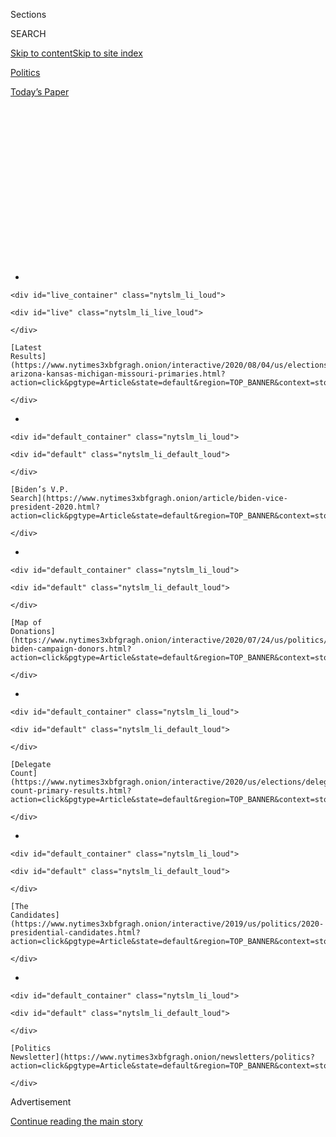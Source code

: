 <div id="app">

<div>

<div>

<div>

<div class="NYTAppHideMasthead css-1q2w90k e1suatyy0">

<div class="section css-ui9rw0 e1suatyy2">

<div class="css-eph4ug er09x8g0">

<div class="css-6n7j50">

</div>

<span class="css-1dv1kvn">Sections</span>

<div class="css-10488qs">

<span class="css-1dv1kvn">SEARCH</span>

</div>

[Skip to content](#site-content)[Skip to site
index](#site-index)

</div>

<div id="masthead-section-label" class="css-1wr3we4 eaxe0e00">

[Politics](https://www.nytimes3xbfgragh.onion/section/politics)

</div>

<div class="css-10698na e1huz5gh0">

</div>

</div>

<div id="masthead-bar-one" class="section hasLinks css-15hmgas e1csuq9d3">

<div class="css-uqyvli e1csuq9d0">

</div>

<div class="css-1uqjmks e1csuq9d1">

</div>

<div class="css-9e9ivx">

[](https://myaccount.nytimes3xbfgragh.onion/auth/login?response_type=cookie&client_id=vi)

</div>

<div class="css-1bvtpon e1csuq9d2">

[Today’s
Paper](https://www.nytimes3xbfgragh.onion/section/todayspaper)

</div>

</div>

</div>

</div>

<div data-aria-hidden="false">

<div id="site-content" data-role="main">

<div>

<div class="css-1aor85t" style="opacity:0.000000001;z-index:-1;visibility:hidden">

<div class="css-1hqnpie">

<div class="css-epjblv">

<span class="css-17xtcya">[Politics](/section/politics)</span><span class="css-x15j1o">|</span><span class="css-fwqvlz">Scientists
Worry About Political Influence Over Coronavirus Vaccine
Project</span>

</div>

<div class="css-k008qs">

<div class="css-1iwv8en">

<span class="css-18z7m18"></span>

<div>

</div>

</div>

<span class="css-1n6z4y">https://nyti.ms/39ML8yC</span>

<div class="css-1705lsu">

<div class="css-4xjgmj">

<div class="css-4skfbu" data-role="toolbar" data-aria-label="Social Media Share buttons, Save button, and Comments Panel with current comment count" data-testid="share-tools">

  - 
  - 
  - 
  - 
    
    <div class="css-6n7j50">
    
    </div>

  - 
  - 

</div>

</div>

</div>

</div>

</div>

</div>

<div id="NYT_TOP_BANNER_REGION" class="css-13pd83m">

<div>

<div id="styln-elections-notifications-menu" class="section interactive-content interactive-size-medium css-1edisqu">

<div class="css-17ih8de interactive-body">

<div class="nytslm_innerContainer" data-aria-live="polite">

<div class="nytslm_title">

</div>

  - 
    
    <div id="live_container" class="nytslm_li_loud">
    
    <div id="live" class="nytslm_li_live_loud">
    
    </div>
    
    [Latest
    Results](https://www.nytimes3xbfgragh.onion/interactive/2020/08/04/us/elections/results-arizona-kansas-michigan-missouri-primaries.html?action=click&pgtype=Article&state=default&region=TOP_BANNER&context=storylines_menu)
    
    </div>

  - 
    
    <div id="default_container" class="nytslm_li_loud">
    
    <div id="default" class="nytslm_li_default_loud">
    
    </div>
    
    [Biden’s V.P.
    Search](https://www.nytimes3xbfgragh.onion/article/biden-vice-president-2020.html?action=click&pgtype=Article&state=default&region=TOP_BANNER&context=storylines_menu)
    
    </div>

  - 
    
    <div id="default_container" class="nytslm_li_loud">
    
    <div id="default" class="nytslm_li_default_loud">
    
    </div>
    
    [Map of
    Donations](https://www.nytimes3xbfgragh.onion/interactive/2020/07/24/us/politics/trump-biden-campaign-donors.html?action=click&pgtype=Article&state=default&region=TOP_BANNER&context=storylines_menu)
    
    </div>

  - 
    
    <div id="default_container" class="nytslm_li_loud">
    
    <div id="default" class="nytslm_li_default_loud">
    
    </div>
    
    [Delegate
    Count](https://www.nytimes3xbfgragh.onion/interactive/2020/us/elections/delegate-count-primary-results.html?action=click&pgtype=Article&state=default&region=TOP_BANNER&context=storylines_menu)
    
    </div>

  - 
    
    <div id="default_container" class="nytslm_li_loud">
    
    <div id="default" class="nytslm_li_default_loud">
    
    </div>
    
    [The
    Candidates](https://www.nytimes3xbfgragh.onion/interactive/2019/us/politics/2020-presidential-candidates.html?action=click&pgtype=Article&state=default&region=TOP_BANNER&context=storylines_menu)
    
    </div>

  - 
    
    <div id="default_container" class="nytslm_li_loud">
    
    <div id="default" class="nytslm_li_default_loud">
    
    </div>
    
    [Politics
    Newsletter](https://www.nytimes3xbfgragh.onion/newsletters/politics?action=click&pgtype=Article&state=default&region=TOP_BANNER&context=storylines_menu)
    
    </div>

</div>

</div>

</div>

</div>

</div>

<div id="top-wrapper" class="css-1sy8kpn">

<div id="top-slug" class="css-l9onyx">

Advertisement

</div>

[Continue reading the main
story](#after-top)

<div class="ad top-wrapper" style="text-align:center;height:100%;display:block;min-height:250px">

<div id="top" class="place-ad" data-position="top" data-size-key="top">

</div>

</div>

<div id="after-top">

</div>

</div>

<div>

<div id="sponsor-wrapper" class="css-1hyfx7x">

<div id="sponsor-slug" class="css-19vbshk">

Supported by

</div>

[Continue reading the main
story](#after-sponsor)

<div id="sponsor" class="ad sponsor-wrapper" style="text-align:center;height:100%;display:block">

</div>

<div id="after-sponsor">

</div>

</div>

<div class="css-186x18t">

</div>

<div class="css-1vkm6nb ehdk2mb0">

# Scientists Worry About Political Influence Over Coronavirus Vaccine Project

</div>

Operation Warp Speed has moved along at a rapid clip. But some people
involved in the process fear pressure to deliver an October surprise for
President Trump.

<div class="css-79elbk" data-testid="photoviewer-wrapper">

<div class="css-z3e15g" data-testid="photoviewer-wrapper-hidden">

</div>

<div class="css-1a48zt4 ehw59r15" data-testid="photoviewer-children">

![<span class="css-16f3y1r e13ogyst0" data-aria-hidden="true">President
Trump has been relentlessly promoting the administration’s vaccine
efforts, including during an appearance at a biotechnology laboratory in
North Carolina last
week.</span><span class="css-cnj6d5 e1z0qqy90" itemprop="copyrightHolder"><span class="css-1ly73wi e1tej78p0">Credit...</span><span><span>Anna
Moneymaker for The New York
Times</span></span></span>](https://static01.graylady3jvrrxbe.onion/images/2020/08/02/us/politics/02dc-virus-vaccine-trump/02dc-virus-vaccine-trump-articleLarge.jpg?quality=75&auto=webp&disable=upscale)

</div>

</div>

<div class="css-18e8msd">

<div class="css-vp77d3 epjyd6m0">

<div class="css-1baulvz">

By [<span class="css-1baulvz" itemprop="name">Sharon
LaFraniere</span>](https://www.nytimes3xbfgragh.onion/by/sharon-lafraniere),
[<span class="css-1baulvz" itemprop="name">Katie
Thomas</span>](https://www.nytimes3xbfgragh.onion/by/katie-thomas),
[<span class="css-1baulvz" itemprop="name">Noah
Weiland</span>](https://www.nytimes3xbfgragh.onion/by/noah-weiland),
[<span class="css-1baulvz" itemprop="name">Peter
Baker</span>](https://www.nytimes3xbfgragh.onion/by/peter-baker) and
[<span class="css-1baulvz last-byline" itemprop="name">Annie
Karni</span>](https://www.nytimes3xbfgragh.onion/by/annie-karni)

</div>

</div>

  - 
    
    <div class="css-ld3wwf e16638kd2">
    
    Aug. 2,
    2020
    
    </div>

  - 
    
    <div class="css-4xjgmj">
    
    <div class="css-d8bdto" data-role="toolbar" data-aria-label="Social Media Share buttons, Save button, and Comments Panel with current comment count" data-testid="share-tools">
    
      - 
      - 
      - 
      - 
        
        <div class="css-6n7j50">
        
        </div>
    
      - 
      - 
    
    </div>
    
    </div>

</div>

</div>

<div class="section meteredContent css-1r7ky0e" name="articleBody" itemprop="articleBody">

<div class="css-1fanzo5 StoryBodyCompanionColumn">

<div class="css-53u6y8">

In April, with hospitals overwhelmed and much of the United States in
lockdown, the Department of Health and Human Services produced a
presentation for the White House arguing that rapid development of a
[coronavirus
vaccine](https://www.nytimes3xbfgragh.onion/interactive/2020/science/coronavirus-vaccine-tracker.html)
was the best hope to control the pandemic.

“DEADLINE: Enable broad access to the public by October 2020**,**” the
first slide read, with the date in bold.

Given that it typically takes years to develop a vaccine, the timetable
for the initiative, called [Operation Warp
Speed](https://www.nytimes3xbfgragh.onion/2020/04/29/us/politics/trump-coronavirus-vaccine-operation-warp-speed.html),
was incredibly ambitious. With tens of thousands dying and tens of
millions out of work, the crisis demanded an all-out public-private
response, with the government supplying billions of dollars to
pharmaceutical and biotechnology companies, providing logistical support
and cutting through red tape.

It escaped no one that the proposed deadline also intersected nicely
with President Trump’s need to curb the virus before the election in
November.

</div>

</div>

<div class="css-1fanzo5 StoryBodyCompanionColumn">

<div class="css-53u6y8">

The ensuing race for a vaccine — in the middle of a campaign in which
the president’s handling of the pandemic is the key issue after he has
spent his time in office [undermining
science](https://www.nytimes3xbfgragh.onion/2020/04/28/climate/trump-coronavirus-climate-science.html)
and [the expertise of the federal
bureaucracy](https://www.nytimes3xbfgragh.onion/2020/07/09/climate/trump-hurricane-dorian-noaa.html)
— is now testing the system set up to ensure safe and effective drugs to
a degree never before seen.

Under constant pressure from a White House anxious for good news and a
public desperate for a silver bullet to end the crisis, the government’s
researchers are fearful of political intervention in the coming months
and are struggling to ensure that the government maintains the right
balance between speed and rigorous regulation, according to interviews
with administration officials, federal scientists and outside experts.

Even in a less politically charged environment, there would be a fraught
debate about how much to accelerate the process of trials and approval.
The longer that vaccines are tested before being released, the likelier
they are to be safe and effective.

But with 1,000 people dying each day in the United States, [schools
finding it difficult to
reopen](https://www.nytimes3xbfgragh.onion/interactive/2020/07/31/us/coronavirus-school-reopening-risk.html)
and the [deep
recession](https://www.nytimes3xbfgragh.onion/2020/07/30/business/economy/q2-gdp-coronavirus-economy.html)
inflicting economic pain across the country, the desire to find a way to
return to normal life is powerful and transcends partisan politics and
borders. On Sunday, Russia
[announced](https://www.nytimes3xbfgragh.onion/2020/08/02/world/europe/russia-trials-vaccine-October.html)
that it planned to start a nationwide inoculation campaign in October
with a vaccine that had yet to complete clinical trials, the latest
evidence of the global potential for cutting corners.

Despite concerted efforts by the Trump administration and a bevy of
pharmaceutical companies it is working with, the original October target
has slipped, with the administration now pushing to have hundreds of
millions of doses available by the end of the year or early 2021.

</div>

</div>

<div class="css-1fanzo5 StoryBodyCompanionColumn">

<div class="css-53u6y8">

But experts inside and outside the government still say they fear the
White House will push the Food and Drug Administration to overlook
insufficient data and give at least limited emergency approval to a
vaccine, perhaps for use by specific groups like front-line health care
workers, before the vote on Nov. 3.

“There are a lot of people on the inside of this process who are very
nervous about whether the administration is going to reach their hand
into the Warp Speed bucket, pull out one or two or three vaccines, and
say, ‘We’ve tested it on a few thousand people, it looks safe, and now
we are going to roll it out,’” said Dr. Paul A. Offit of the University
of Pennsylvania, who is a member of the Food and Drug Administration’s
vaccine advisory committee.

“They are really worried about that,” he added. “And they should be.”

Mr. Trump relentlessly touts progress toward a vaccine, raising hopes of
quick approval. [Touring a North Carolina biotechnology
lab](https://www.nytimes3xbfgragh.onion/video/us/100000007258794/trump-boasts-vaccine-progress-north-carolina.html)
last week, he vowed to “deliver a vaccine in record time.” In [a
tweet](https://twitter.com/realdonaldtrump/status/1283566319405797378)
last month, he explicitly tied vaccines to his re-election hopes.

</div>

</div>

<div class="css-79elbk" data-testid="photoviewer-wrapper">

<div class="css-z3e15g" data-testid="photoviewer-wrapper-hidden">

</div>

<div class="css-1a48zt4 ehw59r15" data-testid="photoviewer-children">

![<span class="css-16f3y1r e13ogyst0" data-aria-hidden="true">The
administration is providing billions of dollars in aid to pharmaceutical
and biotechnology
companies.</span><span class="css-cnj6d5 e1z0qqy90" itemprop="copyrightHolder"><span class="css-1ly73wi e1tej78p0">Credit...</span><span>Hans
Pennink/Associated
Press</span></span>](https://static01.graylady3jvrrxbe.onion/images/2020/08/02/us/politics/02dc-virus-vaccine/merlin_174998298_fafae08f-3300-4d48-b24e-863359750565-articleLarge.jpg?quality=75&auto=webp&disable=upscale)

</div>

</div>

<div class="css-1fanzo5 StoryBodyCompanionColumn">

<div class="css-53u6y8">

On a campaign call with supporters in Pennsylvania on Sunday evening,
Mr. Trump said the “F.D.A. has been great, at my instruction,” and he
again raised hopes of rapid
progress.

<div id="NYT_MAIN_CONTENT_1_REGION" class="css-9tf9ac">

<div>

<div id="styln-nfldraft-updates-block" class="section interactive-content interactive-size-medium css-1ftcdic">

<div class="css-17ih8de interactive-body">

<div id="styln-briefing-block" data-asset-id="">

<div class="briefing-block-header-section">

# [Latest Updates: 2020 Election](https://www.nytimes3xbfgragh.onion/2020/08/04/us/elections/primary-election-michigan-arizona-kansas.html?action=click&pgtype=Article&state=default&region=MAIN_CONTENT_1&context=storylines_live_updates)

<div class="briefing-block-ts">

Updated 2020-08-05T03:23:56.561Z

</div>

</div>

  - [Two G.O.P. Senate primaries offer — what else? — a test of loyalty
    to
    Trump.](https://www.nytimes3xbfgragh.onion/2020/08/04/us/elections/primary-election-michigan-arizona-kansas.html?action=click&pgtype=Article&state=default&region=MAIN_CONTENT_1&context=storylines_live_updates#link-3924dd44)
  - [The military-style uniforms of federal agents who responded to the
    unrest in Portland will be
    replaced.](https://www.nytimes3xbfgragh.onion/2020/08/04/us/elections/primary-election-michigan-arizona-kansas.html?action=click&pgtype=Article&state=default&region=MAIN_CONTENT_1&context=storylines_live_updates#link-62a8e06b)
  - [President Trump is suddenly a big supporter of mail-in voting — in
    Florida.](https://www.nytimes3xbfgragh.onion/2020/08/04/us/elections/primary-election-michigan-arizona-kansas.html?action=click&pgtype=Article&state=default&region=MAIN_CONTENT_1&context=storylines_live_updates#link-32b39e33)

<div class="briefing-block-footer">

<div class="briefing-block-footer-meta">

[See more
updates](https://www.nytimes3xbfgragh.onion/2020/08/04/us/elections/primary-election-michigan-arizona-kansas.html?action=click&pgtype=Article&state=default&region=MAIN_CONTENT_1&context=storylines_live_updates)

</div>

</div>

</div>

</div>

</div>

</div>

</div>

“We expect to have a vaccine available very, very early before the end
of the year, far ahead of schedule,” he said. “We’re very close to
having that finalized.”

The president’s son-in-law and senior adviser, Jared Kushner, who is
helping to steer the re-election campaign from the White House, is a
regular participant in meetings of a board formed to oversee the vaccine
effort.

</div>

</div>

<div class="css-1fanzo5 StoryBodyCompanionColumn">

<div class="css-53u6y8">

While White House officials do not specifically mention the election
during the board’s discussions, people familiar with the conversations
say they ask regularly about October, a date that hangs over the effort.
Trump campaign advisers privately call a pre-election vaccine “the holy
grail.”

The Food and Drug Administration’s approval of a new vaccine is
typically an exhaustive process, where agency employees meticulously go
through data from clinical trials to review whether the vaccine is both
safe and effective. The threshold for approving vaccines is typically
higher than it is for therapeutic drugs because they will be used in
millions of otherwise healthy people, meaning that even rare side
effects could affect many more people than a drug that treats a specific
illness.

An independent advisory panel of outside experts also weighs in, and
while the agency has the power to make its own decision, it typically
follows the advice of its outside panels. The Food and Drug
Administration’s senior regulator has the power to approve or deny
vaccines for emergency use, but that decision could be overridden by the
agency’s top leaders, or by the secretary of health and human services.

White House officials said that Mr. Trump would not distort the vaccine
review process to help his campaign. “The rapid research, development,
trials and eventual distribution of a Covid-19 vaccine is emblematic of
President Trump’s highest priority: the health and safety of the
American people,” said Judd Deere, a White House spokesman. “It has
nothing to do with politics.”

Dr. Anthony S. Fauci, the director of the National Institute of Allergy
and Infectious Diseases, told lawmakers on Friday that he remained
“cautiously optimistic that we will have a vaccine by the end of this
year and as we go into 2021.”

Dr. Stephen Hahn, the commissioner of the Food and Drug Administration,
has not ruled out emergency approval of a vaccine.

“We would consider using an emergency use authorization if we felt that
the risks associated with the vaccine were much lower than the risks of
not having a vaccine,” he told The Journal of the American Medical
Association in an [online
interview](https://www.youtube.com/watch?v=UdmaU2-C_wE&amp;feature=youtu.be).

</div>

</div>

<div class="css-1fanzo5 StoryBodyCompanionColumn">

<div class="css-53u6y8">

He also said regulators would certify that any vaccine would meet the
agency’s rigorous standards, adding, “My job as commissioner is to make
sure to the fullest extent possible that any pressure that comes to the
agency is not reflected downward” onto regulators and scientists
studying the vaccines.

At the same time, a senior administration official refused to promise
that any emergency approval of a vaccine would be vetted through the
Food and Drug Administration’s outside advisory panel of experts,
scheduled to meet on Oct. 22.

[Operation Warp Speed got its start in
April](https://www.nytimes3xbfgragh.onion/2020/04/29/us/politics/trump-coronavirus-vaccine-operation-warp-speed.html),
the brainchild of Dr. Peter Marks, a pencil-thin, bespectacled physician
who leads the regulatory unit at the Food and Drug Administration that
approves vaccines and therapies.

A “Star Trek” fan, Dr. Marks named the initiative Warp Speed and pitched
it in an April 10 phone call to Alex M. Azar II, the secretary of health
and human services, who quickly embraced it. In a follow-up phone call a
few days later, according to a person familiar with the discussions,
several health officials said the October deadline was unrealistic; over
the next few months, officials began publicly citing the end of the year
or early 2021 as a target.

[With his job on the
line](https://www.nytimes3xbfgragh.onion/2020/04/29/us/politics/coronavirus-trump-azar.html),
Mr. Azar, the target of Mr. Trump’s wrath over the
virus[,](https://www.nytimes3xbfgragh.onion/2020/04/29/us/politics/coronavirus-trump-azar.html)
was especially eager to prove his worth to the White House. He teamed up
with Defense Secretary Mark T. Esper, whose department has long
experience with vaccine development and distribution to protect troops.
An expert in complex logistics, Gen. Gustave F. Perna, became the
operation’s chief operating officer.

Mr. Kushner, Dr. Deborah L. Birx, the White House coronavirus
coordinator, and others interviewed Dr. Moncef Slaoui, a pharmaceutical
industry veteran, and orchestrated his appointment as chief scientific
adviser despite concerns within the Food and Drug Administration about
[conflicts of
interest](https://www.nytimes3xbfgragh.onion/2020/07/15/us/politics/vaccine-Slaoui-coronavirus-trump.html)
because of his financial ties to two companies that are developing a
vaccine. Rather than being bothered by the conflict, Mr. Kushner and
others reasoned that it took someone with such industry experience to
oversee the
effort.

</div>

</div>

<div class="css-79elbk" data-testid="photoviewer-wrapper">

<div class="css-z3e15g" data-testid="photoviewer-wrapper-hidden">

</div>

<div class="css-1a48zt4 ehw59r15" data-testid="photoviewer-children">

<div class="css-1xdhyk6 erfvjey0">

<span class="css-1ly73wi e1tej78p0">Image</span>

<div class="css-zjzyr8">

<div data-testid="lazyimage-container" style="height:257.77777777777777px">

</div>

</div>

</div>

<span class="css-16f3y1r e13ogyst0" data-aria-hidden="true">Dr. Deborah
L. Birx and Alex M. Azar II, the health and human services secretary,
are among those overseeing Operation Warp
Speed.</span><span class="css-cnj6d5 e1z0qqy90" itemprop="copyrightHolder"><span class="css-1ly73wi e1tej78p0">Credit...</span><span>Doug
Mills/The New York Times</span></span>

</div>

</div>

<div class="css-1fanzo5 StoryBodyCompanionColumn">

<div class="css-53u6y8">

Dr. Slaoui resigned from the board of Moderna, which has received nearly
$1 billion in federal support to develop a vaccine. But as of May he
still had nearly $10 million of stock in GlaxoSmithKline, a partner with
the French drugmaker Sanofi, which last week signed a $2.1 billion
agreement to produce 100 million doses. Dr. Slaoui, who is working on a
$1 contract, cleared an ethics review by the Department of Health and
Human Services and has said [he is determined to avoid any
conflict](https://www.nytimes3xbfgragh.onion/2020/05/20/health/coronavirus-vaccine-czar.html).

</div>

</div>

<div class="css-1fanzo5 StoryBodyCompanionColumn">

<div class="css-53u6y8">

Shortly after Dr. Slaoui’s appointment, Dr. Marks resigned from the
project he conceived and returned full-time to his post as a senior
regulator at the Food and Drug Administration, where he will be the key
decision maker on whether a vaccine merits approval.

The administration has conducted the vaccine hunt with a focus lacking
in much of the rest of its pandemic response. Contracts have been
executed at a brisk pace. Mobile trailers have been speedily delivered
for experimental doses to be administered. When a company was short on
needles, the Pentagon dispatched planes to deliver supplies within 48
hours.

The pharmaceutical companies are reporting the results of their trials
at regular intervals, accelerating the review process. With the
government paying much of the cost, the companies are beginning the
process of manufacturing millions of doses of vaccine essentially on
spec so that they can be distributed quickly if they secure approval.

The process has [moved at a remarkable
clip](https://www.nytimes3xbfgragh.onion/2020/07/14/health/cornavirus-vaccine-moderna.html).
Two vaccine candidates, one developed by Moderna in conjunction with Dr.
Fauci’s institute and another by Pfizer, last week [began Phase 3
trials](https://www.nytimes3xbfgragh.onion/2020/07/27/health/moderna-vaccine-covid.html),
the final stage of clinical experimentation. Others are expected soon.

In Mr. Azar’s conference room at the Department of Health and Human
Services headquarters, Mr. Kushner and Dr. Birx join meetings with Mr.
Azar, Mr. Esper and others. Mr. Kushner repeatedly pushes the group to
move faster and has deputized two close associates, Brad Smith and Adam
Boehler, to press the case.

The team has sought to ensure that a variety of different types of
potential vaccines are being pursued to increase the chances that at
least one will work. Dr. Birx has been interested in what is known as a
subunit protein vaccine, and at one point called executives at the
biotechnology company Genentech and asked what they could do. (Warp
Speed is now
[working](https://www.nytimes3xbfgragh.onion/2020/07/16/health/coronavirus-vaccine-novavax.html)
with [two
companies](https://www.nytimes3xbfgragh.onion/2020/07/31/health/covid-19-vaccine-sanofi-gsk.html)
pursuing that type of vaccine.)

</div>

</div>

<div class="css-1fanzo5 StoryBodyCompanionColumn">

<div class="css-53u6y8">

Mark Meadows, the White House chief of staff, also talks with
pharmaceutical executives. People briefed on the discussions say the
White House has also pushed for progress by the fall on therapeutics —
drugs to treat people who fall ill to the disease — including the
possibility of an emergency use authorization for one or more of those
drugs. Late last month, Mr. Trump called the chief executive of
Regeneron Pharmaceuticals to check on the progress of a potential
antibody
treatment.

</div>

</div>

<div class="css-79elbk" data-testid="photoviewer-wrapper">

<div class="css-z3e15g" data-testid="photoviewer-wrapper-hidden">

</div>

<div class="css-1a48zt4 ehw59r15" data-testid="photoviewer-children">

<div class="css-1xdhyk6 erfvjey0">

<span class="css-1ly73wi e1tej78p0">Image</span>

<div class="css-zjzyr8">

<div data-testid="lazyimage-container" style="height:257.77777777777777px">

</div>

</div>

</div>

<span class="css-16f3y1r e13ogyst0" data-aria-hidden="true">Dr. Stephen
Hahn, the commissioner of the Food and Drug Administration, oversees the
regulatory approval process for
vaccines.</span><span class="css-cnj6d5 e1z0qqy90" itemprop="copyrightHolder"><span class="css-1ly73wi e1tej78p0">Credit...</span><span>Samuel
Corum for The New York Times</span></span>

</div>

</div>

<div class="css-1fanzo5 StoryBodyCompanionColumn">

<div class="css-53u6y8">

Career officials have assured Dr. Hahn that they would stand behind him
to head off any vaccine decision not based on science. But Dr. Hahn
already lost a measure of credibility with the scientific community for
approving the emergency use of [hydroxychloroquine and
chloroquine](https://www.nytimes3xbfgragh.onion/2020/06/20/health/hydroxychloroquine-coronavirus-trial.html),
two anti-malaria drugs [promoted by the
president](https://www.nytimes3xbfgragh.onion/2020/05/21/us/politics/trump-fact-check-hydroxychloroquine-coronavirus-.html?action=click&module=RelatedLinks&pgtype=Article)
as treatments for the coronavirus over the objections of his public
health advisers. The Food and Drug Administration later [revoked the
authorization](https://www.nytimes3xbfgragh.onion/2020/06/15/health/fda-hydroxychloroquine-malaria.html),
concluding the risks outweighed the benefits.

Scientists have argued that it would be unwise to cut corners on a
vaccine that is to be injected into some 300 million Americans, adding
that a failed effort would [fuel public distrust of vaccines
generally](https://www.nytimes3xbfgragh.onion/2020/07/18/health/coronavirus-anti-vaccine.html).

But a senior White House official, who discussed the matter on the
condition of anonymity, said that it would also be unethical to withhold
an effective vaccine for an extra three or four months while more people
died just to check the boxes of a more routine trial process.

Michael R. Caputo, a spokesman for Mr. Azar, said October was not the
goal.

“Everybody at H.H.S. hopes Operation Warp Speed will achieve 300 million
doses of a safe and effective Covid vaccine for Americans by January
2021,” he said. “We know that’s optimistic. I have never heard mention
of any other timeline, and certainly not from the secretary.”

“Careless talk about career F.D.A. regulators somehow approving an
unsafe and ineffective vaccine just for politics only undermines
confidence in the public health system,” he added.

</div>

</div>

<div class="css-1fanzo5 StoryBodyCompanionColumn">

<div class="css-53u6y8">

It is not clear that a vaccine approval shortly before the election
would be an “October surprise” sufficient to alter the outcome of the
vote. An announcement could give Americans hope that the end is in
sight. But some Republican strategists said that it might not help Mr.
Trump because his opponent, former Vice President Joseph R. Biden Jr.,
the presumptive Democratic nominee, would surely continue the vaccine
process if elected.

“Does it turn everything around for him politically? I don’t know,” said
Sarah Longwell, a conservative strategist and prominent Republican
opponent of Mr. Trump who regularly conducts focus groups and has found
that public attention is more focused on government relief checks and
school reopenings.

“If the vaccine is an October surprise, there’s a lot of other things
that are cutting against” it as a game-changer, she said.

The drug companies find themselves caught in the middle. While eager to
bring products to market as quickly as possible, they face risks in
moving too quickly in order to fit an election calendar, analysts said.

“They are acutely aware of the political dynamic here,” said Rob Smith,
the director of Capital Alpha Partners, a research firm. A vaccine that
flopped would jeopardize their broader business, he said, and it would
not make sense “to take a huge reputational risk not just for your
vaccine but for all the products across your portfolio to benefit the
president politically.”

Dr. Fauci has expressed confidence that the system will hold.

“Historically, the F.D.A. has based their decisions on science,” he told
a House committee last week. “They will do so this time also, I am
certain.”

Maggie Haberman contributed reporting and Kitty Bennett contributed
research.

</div>

</div>

<div>

</div>

</div>

<div>

</div>

<div>

</div>

<div id="NYT_BELOW_MAIN_CONTENT_REGION">

<div>

<div id="STLYN_guide_v1_STYLN_guide_a" class="section css-l08pwh interactive-content interactive-size-medium">

<div class="css-17ih8de interactive-body">

<div class="g-story g-freebird g-max-limit" data-preview-slug="styln-scroll-guide">

</div>

<div id="g-electionguide-id" class="g-electionguide">

<div class="g-electionguide-container">

<div class="g-electionguide-wrapper">

<div class="g-electionguide-logo">

</div>

# Our 2020 Election Guide

Updated Aug. 4, 2020

  - 
    
    -----
    
    ## The Latest
    
      - Kris Kobach, a polarizing figure in Kansas politics, [lost the
        Senate primary
        there](https://www.nytimes3xbfgragh.onion/2020/08/04/us/politics/kobach-tlaib.html?action=click&pgtype=Article&state=default&region=BELOW_MAIN_CONTENT&context=storylines_guide),
        relieving G.O.P. officials who feared he could jeopardize a safe
        seat.

  - 
    
    -----
    
    ## Biden’s V.P. Search
    
      - [Here are 13
        women](https://www.nytimes3xbfgragh.onion/article/biden-vice-president-2020.html?action=click&pgtype=Article&state=default&region=BELOW_MAIN_CONTENT&context=storylines_guide)
        who have been under consideration to be Joe Biden’s running
        mate, and why each might be chosen — and might not be.

  - 
    
    -----
    
    ## Keep Up With Our Coverage
    
      - Get an
        [email](https://www.nytimes3xbfgragh.onion/newsletters/politics?action=click&pgtype=Article&state=default&region=BELOW_MAIN_CONTENT&context=storylines_guide)
        recapping the day’s news
    
    <!-- end list -->
    
      - Download our mobile app on
        [iOS](https://apps.apple.com/us/app/nytimes/id284862083?ls=1&mat_click_id=5c79ae7455014fd1bd66b5610c05b8f2-20191112-16948&referrer=mat_click_id%3D5c79ae7455014fd1bd66b5610c05b8f2-20191112-16948%26link_click_id%3D722930677036718082)
        and
        [Android](http://a.localytics.com/android?id=com.nytimes.android&referrer=utm_source%3Dother_nyt_mobile_web%26utm_medium%3DWeb%2520page%26utm_term%3DGeneral%2520Mobile%2520Page%26utm_campaign%3DNYT%2520Mobile%2520General%2520Page)
        and turn on Breaking News and Politics alerts

</div>

</div>

</div>

</div>

</div>

</div>

</div>

<div>

</div>

<div>

<div id="bottom-wrapper" class="css-1ede5it">

<div id="bottom-slug" class="css-l9onyx">

Advertisement

</div>

[Continue reading the main
story](#after-bottom)

<div id="bottom" class="ad bottom-wrapper" style="text-align:center;height:100%;display:block;min-height:90px">

</div>

<div id="after-bottom">

</div>

</div>

</div>

</div>

</div>

## Site Index

<div>

</div>

## Site Information Navigation

  - [© <span>2020</span> <span>The New York Times
    Company</span>](https://help.nytimes3xbfgragh.onion/hc/en-us/articles/115014792127-Copyright-notice)

<!-- end list -->

  - [NYTCo](https://www.nytco.com/)
  - [Contact
    Us](https://help.nytimes3xbfgragh.onion/hc/en-us/articles/115015385887-Contact-Us)
  - [Work with us](https://www.nytco.com/careers/)
  - [Advertise](https://nytmediakit.com/)
  - [T Brand Studio](http://www.tbrandstudio.com/)
  - [Your Ad
    Choices](https://www.nytimes3xbfgragh.onion/privacy/cookie-policy#how-do-i-manage-trackers)
  - [Privacy](https://www.nytimes3xbfgragh.onion/privacy)
  - [Terms of
    Service](https://help.nytimes3xbfgragh.onion/hc/en-us/articles/115014893428-Terms-of-service)
  - [Terms of
    Sale](https://help.nytimes3xbfgragh.onion/hc/en-us/articles/115014893968-Terms-of-sale)
  - [Site
    Map](https://spiderbites.nytimes3xbfgragh.onion)
  - [Help](https://help.nytimes3xbfgragh.onion/hc/en-us)
  - [Subscriptions](https://www.nytimes3xbfgragh.onion/subscription?campaignId=37WXW)

</div>

</div>

</div>

</div>
